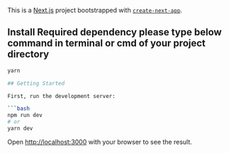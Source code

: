 This is a [Next.js](https://nextjs.org/) project bootstrapped with [`create-next-app`](https://github.com/vercel/next.js/tree/canary/packages/create-next-app).

## Install Required dependency please type below command in terminal or cmd of your project directory

````bash
yarn

## Getting Started

First, run the development server:

```bash
npm run dev
# or
yarn dev
````

Open [http://localhost:3000](http://localhost:3000) with your browser to see the result.
